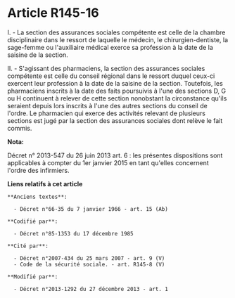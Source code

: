 # Article R145-16

I. - La section des assurances sociales compétente est celle de la chambre disciplinaire dans le ressort de laquelle le
médecin, le chirurgien-dentiste, la sage-femme ou l'auxiliaire médical exerce sa profession à la date de la saisine de la
section.

II. - S'agissant des pharmaciens, la section des assurances sociales compétente est celle du conseil régional dans le ressort
duquel ceux-ci exercent leur profession à la date de la saisine de la section. Toutefois, les pharmaciens inscrits à la date
des faits poursuivis à l'une des sections D, G ou H continuent à relever de cette section nonobstant la circonstance qu'ils
seraient depuis lors inscrits à l'une des autres sections du conseil de l'ordre. Le pharmacien qui exerce des activités
relevant de plusieurs sections est jugé par la section des assurances sociales dont relève le fait commis.

**Nota:**

Décret n° 2013-547 du 26 juin 2013 art. 6 : les présentes dispositions sont applicables à compter du 1er janvier 2015 en tant
qu'elles concernent l'ordre des infirmiers.

**Liens relatifs à cet article**

	**Anciens textes**:

	  - Décret n°66-35 du 7 janvier 1966 - art. 15 (Ab)

	**Codifié par**:

	  - Décret n°85-1353 du 17 décembre 1985

	**Cité par**:

	  - Décret n°2007-434 du 25 mars 2007 - art. 9 (V)
	  - Code de la sécurité sociale. - art. R145-8 (V)

	**Modifié par**:

	  - Décret n°2013-1292 du 27 décembre 2013 - art. 1
